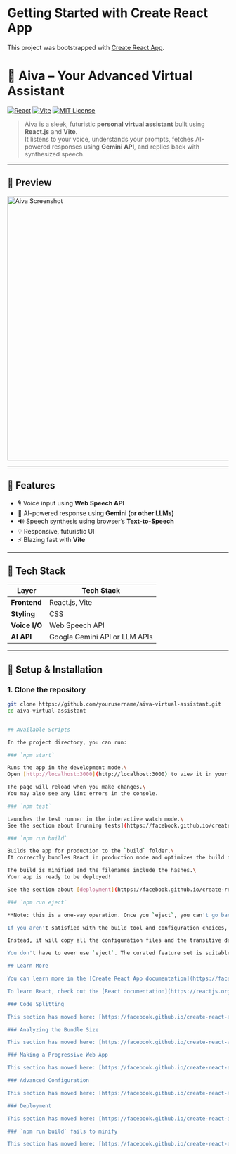 # Getting Started with Create React App

This project was bootstrapped with [Create React App](https://github.com/facebook/create-react-app).


# 💬 Aiva – Your Advanced Virtual Assistant

[![React](https://img.shields.io/badge/React-20232A?style=for-the-badge&logo=react&logoColor=61DAFB)](https://reactjs.org/)
[![Vite](https://img.shields.io/badge/Vite-646CFF?style=for-the-badge&logo=vite&logoColor=white)](https://vitejs.dev/)
[![MIT License](https://img.shields.io/badge/License-MIT-yellow.svg?style=for-the-badge)](LICENSE)

> Aiva is a sleek, futuristic **personal virtual assistant** built using **React.js** and **Vite**.  
> It listens to your voice, understands your prompts, fetches AI-powered responses using **Gemini API**, and replies back with synthesized speech.

---

## 📸 Preview

<img src="./public/aiva-screenshot.png" alt="Aiva Screenshot" width="600"/>

---

## 🌟 Features

- 🎙️ Voice input using **Web Speech API**
- 🧠 AI-powered response using **Gemini (or other LLMs)**
- 🔊 Speech synthesis using browser’s **Text-to-Speech**
- 💡 Responsive, futuristic UI
- ⚡ Blazing fast with **Vite**

---

## 🧱 Tech Stack

| Layer         | Tech Stack              |
|--------------|--------------------------|
| **Frontend**  | React.js, Vite           |
| **Styling**   | CSS  |
| **Voice I/O** | Web Speech API           |
| **AI API**    |Google Gemini API or LLM APIs   |

---

## 🔧 Setup & Installation

### 1. Clone the repository

```bash
git clone https://github.com/yourusername/aiva-virtual-assistant.git
cd aiva-virtual-assistant


## Available Scripts

In the project directory, you can run:

### `npm start`

Runs the app in the development mode.\
Open [http://localhost:3000](http://localhost:3000) to view it in your browser.

The page will reload when you make changes.\
You may also see any lint errors in the console.

### `npm test`

Launches the test runner in the interactive watch mode.\
See the section about [running tests](https://facebook.github.io/create-react-app/docs/running-tests) for more information.

### `npm run build`

Builds the app for production to the `build` folder.\
It correctly bundles React in production mode and optimizes the build for the best performance.

The build is minified and the filenames include the hashes.\
Your app is ready to be deployed!

See the section about [deployment](https://facebook.github.io/create-react-app/docs/deployment) for more information.

### `npm run eject`

**Note: this is a one-way operation. Once you `eject`, you can't go back!**

If you aren't satisfied with the build tool and configuration choices, you can `eject` at any time. This command will remove the single build dependency from your project.

Instead, it will copy all the configuration files and the transitive dependencies (webpack, Babel, ESLint, etc) right into your project so you have full control over them. All of the commands except `eject` will still work, but they will point to the copied scripts so you can tweak them. At this point you're on your own.

You don't have to ever use `eject`. The curated feature set is suitable for small and middle deployments, and you shouldn't feel obligated to use this feature. However we understand that this tool wouldn't be useful if you couldn't customize it when you are ready for it.

## Learn More

You can learn more in the [Create React App documentation](https://facebook.github.io/create-react-app/docs/getting-started).

To learn React, check out the [React documentation](https://reactjs.org/).

### Code Splitting

This section has moved here: [https://facebook.github.io/create-react-app/docs/code-splitting](https://facebook.github.io/create-react-app/docs/code-splitting)

### Analyzing the Bundle Size

This section has moved here: [https://facebook.github.io/create-react-app/docs/analyzing-the-bundle-size](https://facebook.github.io/create-react-app/docs/analyzing-the-bundle-size)

### Making a Progressive Web App

This section has moved here: [https://facebook.github.io/create-react-app/docs/making-a-progressive-web-app](https://facebook.github.io/create-react-app/docs/making-a-progressive-web-app)

### Advanced Configuration

This section has moved here: [https://facebook.github.io/create-react-app/docs/advanced-configuration](https://facebook.github.io/create-react-app/docs/advanced-configuration)

### Deployment

This section has moved here: [https://facebook.github.io/create-react-app/docs/deployment](https://facebook.github.io/create-react-app/docs/deployment)

### `npm run build` fails to minify

This section has moved here: [https://facebook.github.io/create-react-app/docs/troubleshooting#npm-run-build-fails-to-minify](https://facebook.github.io/create-react-app/docs/troubleshooting#npm-run-build-fails-to-minify)
